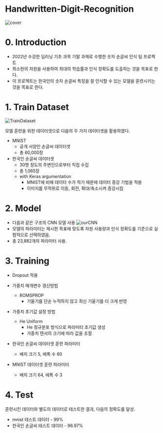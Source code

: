 # Handwritten-Digit-Recognition
![cover](https://user-images.githubusercontent.com/73999954/230733960-41c24244-60d4-4ca5-b63d-c1b8269c635e.png)


# 0. Introduction

* 2022년 수강한 딥러닝 기초 과목 기말 과제로 수행한 숫자 손글씨 인식 팀 프로젝트
* 최소한의 자원을 사용하여 최대의 학습률과 인식 정확도를 도출하는 것을 목표로 한다.
* 이 프로젝트는 한국인의 숫자 손글씨 특징을 잘 인식할 수 있는 모델을 훈련시키는 것을 목표로 한다.


# 1. Train Dataset
![TrainDataset](https://user-images.githubusercontent.com/73999954/230734083-1f1e5c7b-50b6-4afd-b409-5072ac0be952.png)

모델 훈련을 위한 데이터셋으로 다음의 두 가지 데이터셋을 활용하였다.
* MNIST
  * 공개 서양인 손글씨 데이터셋
  * 총 60,000장
* 한국인 손글씨 데이터셋
  * 30명 정도의 주변인으로부터 직접 수집
  * 총 1,065장
  * with Keras argumentation
    * MNIST에 비해 데이터 수가 적기 때문에 데이터 증강 기법을 적용
    * 이미지를 무작위로 이동, 회전, 확대/축소시켜 증강시킴

# 2. Model
* 다음과 같은 구조의 CNN 모델 사용
![ourCNN](https://user-images.githubusercontent.com/73999954/230733160-2f2f56ca-b384-4e3c-8a69-6ed5c12ff3fb.png)
* 모델의 파라미터는 제시한 목표에 맞도록 자원 사용량과 인식 정확도를 기준으로 실험적으로 선택하였음.
* 총 23,882개의 파라미터 사용.

# 3. Training
* Dropout 적용
* 가중치 매개변수 갱신방법
  * ROMSPROP
    * 기울기를 단순 누적하지 않고 최신 기울기를 더 크게 반영
* 가중치 초기값 설정 방법
  * He Uniform
    * He 정규분포 방식으로 파라미터 초기값 생성
    * 가중치 텐서의 크기에 따라 값을 조절
    
* 한국인 손글씨 데이터셋 훈련 파라미터
  * 배치 크기 5, 에폭 수 60
* MNIST 데이터셋 훈련 파라미터
  * 배치 크기 64, 에폭 수 3
  
# 4. Test
훈련시킨 데이터와 별도의 데이터로 테스트한 결과, 다음의 정확도를 달성.
* mnist 테스트 데이터 - 99%
* 한국인 손글씨 테스트 데이터 - 96.97%

 
